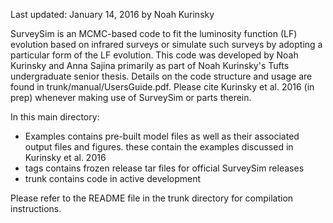 Last updated: January 14, 2016 by Noah Kurinsky

SurveySim is an MCMC-based code to fit the luminosity function (LF) evolution based on infrared surveys or simulate such surveys by adopting a particular form of the LF evolution. This code was developed by Noah Kurinsky and Anna Sajina primarily as part of Noah Kurinsky's Tufts undergraduate senior thesis. Details on the code structure and usage are found in trunk/manual/UsersGuide.pdf. Please cite Kurinsky et al. 2016 (in prep) whenever making use of SurveySim or parts therein. 

In this main directory:
 
* Examples      contains pre-built model files as well as their associated output files and figures. these contain the examples discussed in Kurinsky et al. 2016
* tags          contains frozen release tar files for official SurveySim releases
* trunk         contains code in active development

Please refer to the README file in the trunk directory for compilation instructions.
